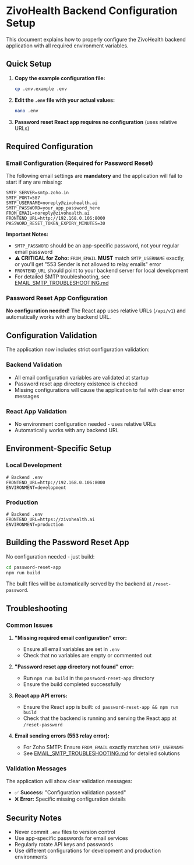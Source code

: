 # ZivoHealth Backend Configuration Setup

This document explains how to properly configure the ZivoHealth backend application with all required environment variables.

## Quick Setup

1. **Copy the example configuration file:**
   ```bash
   cp .env.example .env
   ```

2. **Edit the `.env` file with your actual values:**
   ```bash
   nano .env
   ```

3. **Password reset React app requires no configuration** (uses relative URLs)

## Required Configuration

### Email Configuration (Required for Password Reset)

The following email settings are **mandatory** and the application will fail to start if any are missing:

```env
SMTP_SERVER=smtp.zoho.in
SMTP_PORT=587
SMTP_USERNAME=noreply@zivohealth.ai
SMTP_PASSWORD=your_app_password_here
FROM_EMAIL=noreply@zivohealth.ai
FRONTEND_URL=http://192.168.0.106:8000
PASSWORD_RESET_TOKEN_EXPIRY_MINUTES=30
```

**Important Notes:**
- `SMTP_PASSWORD` should be an app-specific password, not your regular email password
- **⚠️ CRITICAL for Zoho:** `FROM_EMAIL` **MUST** match `SMTP_USERNAME` exactly, or you'll get "553 Sender is not allowed to relay emails" error
- `FRONTEND_URL` should point to your backend server for local development
- For detailed SMTP troubleshooting, see [EMAIL_SMTP_TROUBLESHOOTING.md](EMAIL_SMTP_TROUBLESHOOTING.md)

### Password Reset App Configuration

**No configuration needed!** The React app uses relative URLs (`/api/v1`) and automatically works with any backend URL.

## Configuration Validation

The application now includes strict configuration validation:

### Backend Validation
- All email configuration variables are validated at startup
- Password reset app directory existence is checked
- Missing configurations will cause the application to fail with clear error messages

### React App Validation
- No environment configuration needed - uses relative URLs
- Automatically works with any backend URL

## Environment-Specific Setup

### Local Development
```env
# Backend .env
FRONTEND_URL=http://192.168.0.106:8000
ENVIRONMENT=development
```

### Production
```env
# Backend .env
FRONTEND_URL=https://zivohealth.ai
ENVIRONMENT=production
```

## Building the Password Reset App

No configuration needed - just build:

```bash
cd password-reset-app
npm run build
```

The built files will be automatically served by the backend at `/reset-password`.

## Troubleshooting

### Common Issues

1. **"Missing required email configuration" error:**
   - Ensure all email variables are set in `.env`
   - Check that no variables are empty or commented out

2. **"Password reset app directory not found" error:**
   - Run `npm run build` in the `password-reset-app` directory
   - Ensure the build completed successfully

3. **React app API errors:**
   - Ensure the React app is built: `cd password-reset-app && npm run build`
   - Check that the backend is running and serving the React app at `/reset-password`

4. **Email sending errors (553 relay error):**
   - For Zoho SMTP: Ensure `FROM_EMAIL` exactly matches `SMTP_USERNAME`
   - See [EMAIL_SMTP_TROUBLESHOOTING.md](EMAIL_SMTP_TROUBLESHOOTING.md) for detailed solutions

### Validation Messages

The application will show clear validation messages:
- ✅ **Success:** "Configuration validation passed"
- ❌ **Error:** Specific missing configuration details

## Security Notes

- Never commit `.env` files to version control
- Use app-specific passwords for email services
- Regularly rotate API keys and passwords
- Use different configurations for development and production environments
